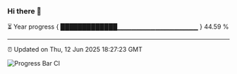 ### Hi there 👋

⏳ Year progress { █████████████▁▁▁▁▁▁▁▁▁▁▁▁▁▁▁▁▁ } 44.59 %

---

⏰ Updated on Thu, 12 Jun 2025 18:27:23 GMT

![Progress Bar CI](https://github.com/liununu/liununu/workflows/Progress%20Bar%20CI/badge.svg)
